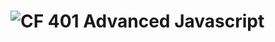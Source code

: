 ![CF](http://i.imgur.com/7v5ASc8.png) 401 Advanced Javascript
=============================================================

